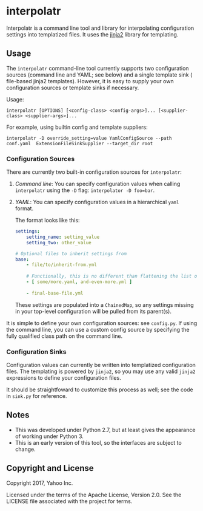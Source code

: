 # interpolatr

Interpolatr is a command line tool and library for interpolating configuration
settings into templatized files. It uses the [jinja2](http://jinja.pocoo.org/docs/2.9/)
library for templating.

## Usage
The `interpolatr` command-line tool currently supports two configuration 
sources (command line and YAML; see below) and a single template sink (
file-based jinja2 templates). However, it is easy to supply your own 
configuration sources or template sinks if necessary.

Usage:

```
interpolatr [OPTIONS] [<config-class> <config-args>]... [<supplier-class> <supplier-args>]...
```

For example, using builtin config and template suppliers:

```
interpolatr -D override_setting=value YamlConfigSource --path conf.yaml  ExtensionFileSinkSupplier --target_dir root
```

### Configuration Sources
There are currently two built-in configuration sources for `interpolatr`:

1. *Command line*: You can specify configuration values when calling 
   `interpolatr` using the `-D` flag: `interpolator -D foo=bar`.

2. *YAML*: You can specify configuration values in a hierarchical `yaml` format.
    
    The format looks like this: 
    ```yaml
    settings: 
        setting_name: setting_value
        setting_two: other_value
    
    # Optional files to inherit settings from
    base: 
        - file/to/inherit-from.yml
        
        # Functionally, this is no different than flattening the list out
        - [ some/more.yaml, and-even-more.yml ]
        
        - final-base-file.yml
    ```

    These settings are populated into a `ChainedMap`, so any settings missing
    in your top-level configuration will be pulled from its parent(s).
    
It is simple to define your own configuration sources: see `config.py`. 
If using the command line, you can use a custom config source by 
specifying the fully qualified class path on the command line.

### Configuration Sinks
Configuration values can currently be written into templatized configuration 
files. The templating is powered by `jinja2`, so you may use any valid `jinja2`
expressions to define your configuration files. 

It should be straightfoward to customize this process as well; see the code in
`sink.py` for reference.

## Notes
* This was developed under Python 2.7, but at least gives the appearance 
of working under Python 3.
* This is an early version of this tool, so the interfaces are subject to 
change.


## Copyright and License
Copyright 2017, Yahoo Inc.

Licensed under the terms of the Apache License, Version 2.0.
See the LICENSE file associated with the project for terms.
